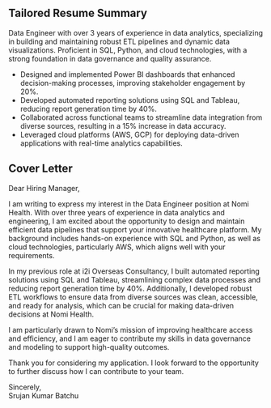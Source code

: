 ## Tailored Resume Summary
Data Engineer with over 3 years of experience in data analytics, specializing in building and maintaining robust ETL pipelines and dynamic data visualizations. Proficient in SQL, Python, and cloud technologies, with a strong foundation in data governance and quality assurance. 

- Designed and implemented Power BI dashboards that enhanced decision-making processes, improving stakeholder engagement by 20%.
- Developed automated reporting solutions using SQL and Tableau, reducing report generation time by 40%.
- Collaborated across functional teams to streamline data integration from diverse sources, resulting in a 15% increase in data accuracy.
- Leveraged cloud platforms (AWS, GCP) for deploying data-driven applications with real-time analytics capabilities.

## Cover Letter
Dear Hiring Manager,

I am writing to express my interest in the Data Engineer position at Nomi Health. With over three years of experience in data analytics and engineering, I am excited about the opportunity to design and maintain efficient data pipelines that support your innovative healthcare platform. My background includes hands-on experience with SQL and Python, as well as cloud technologies, particularly AWS, which aligns well with your requirements.

In my previous role at i2i Overseas Consultancy, I built automated reporting solutions using SQL and Tableau, streamlining complex data processes and reducing report generation time by 40%. Additionally, I developed robust ETL workflows to ensure data from diverse sources was clean, accessible, and ready for analysis, which can be crucial for making data-driven decisions at Nomi Health. 

I am particularly drawn to Nomi’s mission of improving healthcare access and efficiency, and I am eager to contribute my skills in data governance and modeling to support high-quality outcomes. 

Thank you for considering my application. I look forward to the opportunity to further discuss how I can contribute to your team.

Sincerely,  
Srujan Kumar Batchu
